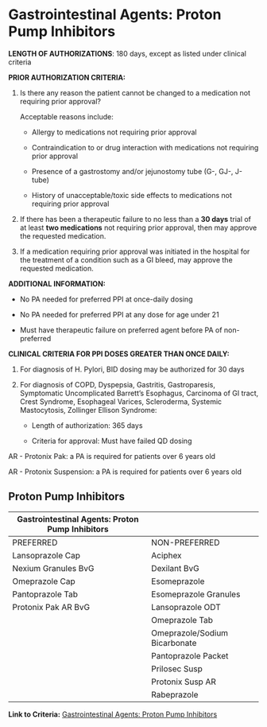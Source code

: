 # Gastrointestinal Agents: Proton Pump Inhibitors

**LENGTH OF AUTHORIZATIONS**: 180 days, except as listed under clinical criteria

**PRIOR AUTHORIZATION CRITERIA:**

1. Is there any reason the patient cannot be changed to a medication not requiring prior approval? 

    Acceptable reasons include:

    - Allergy to medications not requiring prior approval

    - Contraindication to or drug interaction with medications not requiring prior approval

    - Presence of a gastrostomy and/or jejunostomy tube (G-, GJ-, J-tube)

    - History of unacceptable/toxic side effects to medications not requiring prior approval

2. If there has been a therapeutic failure to no less than a **30 days** trial of at least **two medications** not requiring prior approval, then may approve the requested medication.
3. If a medication requiring prior approval was initiated in the hospital for the treatment of a condition such as a GI bleed, may approve the requested medication.

**ADDITIONAL INFORMATION:**

- No PA needed for preferred PPI at once-daily dosing

- No PA needed for preferred PPI at any dose for age under 21

- Must have therapeutic failure on preferred agent before PA of non-preferred

**CLINICAL CRITERIA FOR PPI DOSES GREATER THAN ONCE DAILY:**

1. For diagnosis of H. Pylori, BID dosing may be authorized for 30 days
2. For diagnosis of COPD, Dyspepsia, Gastritis, Gastroparesis, Symptomatic Uncomplicated Barrett’s Esophagus, Carcinoma of GI tract, Crest Syndrome, Esophageal Varices, Scleroderma, Systemic Mastocytosis, Zollinger Ellison Syndrome:

    - Length of authorization: 365 days

    - Criteria for approval: Must have failed QD dosing

AR - Protonix Pak: a PA is required for patients over 6 years old

AR - Protonix Suspension: a PA is required for patients over 6 years old

## Proton Pump Inhibitors

| Gastrointestinal Agents: Proton Pump Inhibitors  |                                  |
|--------------------------------------------------|----------------------------------|
| PREFERRED                                        | NON-PREFERRED                    |
| Lansoprazole Cap                                 | Aciphex                          |
| Nexium Granules BvG                              | Dexilant BvG                     |
| Omeprazole Cap                                   | Esomeprazole                     |
| Pantoprazole Tab                                 | Esomeprazole Granules            |
| Protonix Pak AR BvG                              | Lansoprazole ODT                 |
|                                                  | Omeprazole Tab                   |
|                                                  | Omeprazole/Sodium Bicarbonate    |
|                                                  | Pantoprazole Packet              |
|                                                  | Prilosec Susp                    |
|                                                  | Protonix Susp AR                 |
|                                                  | Rabeprazole                      |

**Link to Criteria:** [Gastrointestinal Agents: Proton Pump Inhibitors](https://pharmacy.medicaid.ohio.gov/sites/default/files/20220415_UPDL_Criteria_FINAL_.pdf#page=63)
